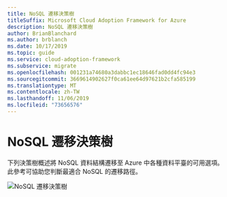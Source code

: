 ```yaml
---
title: NoSQL 遷移決策樹
titleSuffix: Microsoft Cloud Adoption Framework for Azure
description: NoSQL 遷移決策樹
author: BrianBlanchard
ms.author: brblanch
ms.date: 10/17/2019
ms.topic: guide
ms.service: cloud-adoption-framework
ms.subservice: migrate
ms.openlocfilehash: 001231a74680a3dabbc1ec18646fad0dd4fc94e3
ms.sourcegitcommit: 3669614902627f0ca61ee64d97621b2cfa585199
ms.translationtype: MT
ms.contentlocale: zh-TW
ms.lasthandoff: 11/06/2019
ms.locfileid: "73656576"
---
```

# <a name="nosql-migration-decision-tree"></a>NoSQL 遷移決策樹

下列決策樹概述將 NoSQL 資料結構遷移至 Azure 中各種資料平臺的可用選項。 此參考可協助您判斷最適合 NoSQL 的遷移路徑。

![NoSQL 遷移決策樹](../../_images/innovate/considerations/no-sql-decision-tree.png)
